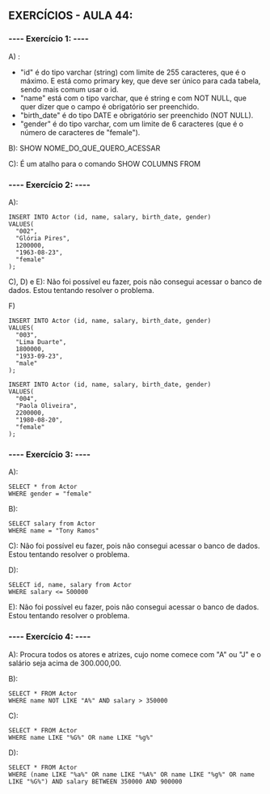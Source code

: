 ## EXERCÍCIOS - AULA 44:

### ---- Exercício 1: ----

A) : 
- "id" é do tipo varchar (string) com limite de 255 caracteres, que é o máximo. E está como primary key, que deve ser único para cada tabela, sendo mais comum usar o id.
- "name" está com o tipo varchar, que é string e com NOT NULL, que quer dizer que o campo é obrigatório ser preenchido.
- "birth_date" é do tipo DATE e obrigatório ser preenchido (NOT NULL).
- "gender" é do tipo varchar, com um limite de 6 caracteres (que é o número de caracteres de "female").

B): SHOW NOME_DO_QUE_QUERO_ACESSAR

C): É um atalho para o comando SHOW COLUMNS FROM


### ---- Exercício 2: ----

A):
```
INSERT INTO Actor (id, name, salary, birth_date, gender)
VALUES(
  "002", 
  "Glória Pires",
  1200000,
  "1963-08-23", 
  "female"
);
```

C), D) e E): Não foi possível eu fazer, pois não consegui acessar o banco de dados. Estou tentando resolver o problema.

F)
```
INSERT INTO Actor (id, name, salary, birth_date, gender)
VALUES(
  "003", 
  "Lima Duarte",
  1800000,
  "1933-09-23", 
  "male"
);
```
```
INSERT INTO Actor (id, name, salary, birth_date, gender)
VALUES(
  "004", 
  "Paola Oliveira",
  2200000,
  "1980-08-20", 
  "female"
);
```

### ---- Exercício 3: ----

A): 
```
SELECT * from Actor 
WHERE gender = "female"
```

B): 
```
SELECT salary from Actor 
WHERE name = "Tony Ramos"
```

C): Não foi possível eu fazer, pois não consegui acessar o banco de dados. Estou tentando resolver o problema.

D): 
```
SELECT id, name, salary from Actor 
WHERE salary <= 500000
```

E): Não foi possível eu fazer, pois não consegui acessar o banco de dados. Estou tentando resolver o problema.

### ---- Exercício 4: ----

A): Procura todos os atores e atrizes, cujo nome comece com "A" ou "J" e o salário seja acima de 300.000,00.

B): 
```
SELECT * FROM Actor
WHERE name NOT LIKE "A%" AND salary > 350000
```

C):
```
SELECT * FROM Actor
WHERE name LIKE "%G%" OR name LIKE "%g%"
```

D):
```
SELECT * FROM Actor
WHERE (name LIKE "%a%" OR name LIKE "%A%" OR name LIKE "%g%" OR name LIKE "%G%") AND salary BETWEEN 350000 AND 900000
```









